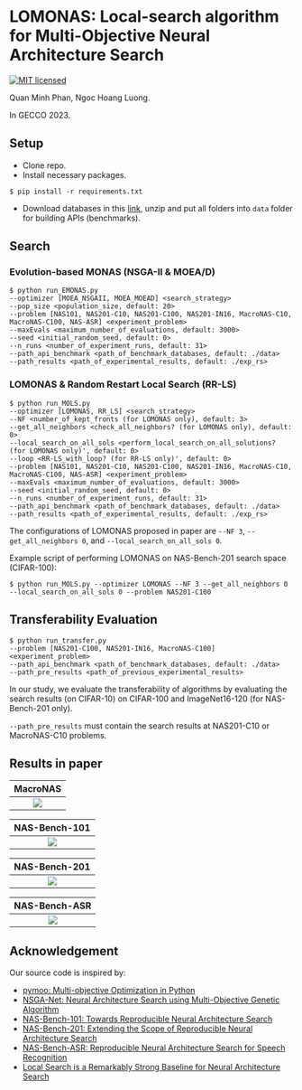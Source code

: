 # LOMONAS: Local-search algorithm for Multi-Objective Neural Architecture Search
[![MIT licensed](https://img.shields.io/badge/license-MIT-brightgreen.svg)](LICENSE.md)

Quan Minh Phan, Ngoc Hoang Luong.

In GECCO 2023.
## Setup
- Clone repo.
- Install necessary packages.
```
$ pip install -r requirements.txt
```
-  Download databases in this [link](https://drive.google.com/drive/folders/1jAX-By0UUOld_vLRLBLX1GppQ6lhcOvS?usp=sharing), unzip and put all folders into ```data``` folder for building APIs (benchmarks).
## Search
### Evolution-based MONAS (NSGA-II & MOEA/D)
```shell
$ python run_EMONAS.py
--optimizer [MOEA_NSGAII, MOEA_MOEAD] <search_strategy>
--pop_size <population_size, default: 20>
--problem [NAS101, NAS201-C10, NAS201-C100, NAS201-IN16, MacroNAS-C10, MacroNAS-C100, NAS-ASR] <experiment_problem>
--maxEvals <maximum_number_of_evaluations, default: 3000>
--seed <initial_random_seed, default: 0>
--n_runs <number_of_experiment_runs, default: 31>
--path_api_benchmark <path_of_benchmark_databases, default: ./data>
--path_results <path_of_experimental_results, default: ./exp_rs>
```
### LOMONAS & Random Restart Local Search (RR-LS)
```shell
$ python run_MOLS.py
--optimizer [LOMONAS, RR_LS] <search_strategy>
--NF <number_of_kept_fronts (for LOMONAS only), default: 3>
--get_all_neighbors <check_all_neighbors? (for LOMONAS only), default: 0>
--local_search_on_all_sols <perform_local_search_on_all_solutions? (for LOMONAS only)', default: 0>
--loop <RR-LS_with_loop? (for RR-LS only)', default: 0>
--problem [NAS101, NAS201-C10, NAS201-C100, NAS201-IN16, MacroNAS-C10, MacroNAS-C100, NAS-ASR] <experiment_problem>
--maxEvals <maximum_number_of_evaluations, default: 3000>
--seed <initial_random_seed, default: 0>
--n_runs <number_of_experiment_runs, default: 31>
--path_api_benchmark <path_of_benchmark_databases, default: ./data>
--path_results <path_of_experimental_results, default: ./exp_rs>
```
The configurations of LOMONAS proposed in paper are ```--NF 3```, ```--get_all_neighbors 0```, and ```--local_search_on_all_sols 0```.

Example script of performing LOMONAS on NAS-Bench-201 search space (CIFAR-100):
```shell
$ python run_MOLS.py --optimizer LOMONAS --NF 3 --get_all_neighbors 0 --local_search_on_all_sols 0 --problem NAS201-C100
```
## Transferability Evaluation
```shell
$ python run_transfer.py
--problem [NAS201-C100, NAS201-IN16, MacroNAS-C100] <experiment_problem>
--path_api_benchmark <path_of_benchmark_databases, default: ./data>
--path_pre_results <path_of_previous_experimental_results>
```
In our study, we evaluate the transferability of algorithms by evaluating the search results (on CIFAR-10) on CIFAR-100 and ImageNet16-120 (for NAS-Bench-201 only).

```--path_pre_results``` must contain the search results at NAS201-C10 or MacroNAS-C10 problems.
## Results in paper
MacroNAS             |
:-------------------------:|
![](assets/MacroNAS.png)  |

NAS-Bench-101             |
:-------------------------:|
![](assets/NAS101.png)  |

NAS-Bench-201             |
:-------------------------:|
![](assets/NAS201.png)|

NAS-Bench-ASR            |
:-------------------------:|
![](assets/NAS-ASR.png)  |

## Acknowledgement
Our source code is inspired by:
- [pymoo: Multi-objective Optimization in Python](https://github.com/anyoptimization/pymoo)
- [NSGA-Net: Neural Architecture Search using Multi-Objective Genetic Algorithm](https://github.com/ianwhale/nsga-net)
- [NAS-Bench-101: Towards Reproducible Neural Architecture Search](https://github.com/google-research/nasbench)
- [NAS-Bench-201: Extending the Scope of Reproducible Neural Architecture Search](https://github.com/D-X-Y/NAS-Bench-201)
- [NAS-Bench-ASR: Reproducible Neural Architecture Search for Speech Recognition](https://github.com/AbhinavMehrotra/nb-asr)
- [Local Search is a Remarkably Strong Baseline for Neural Architecture Search](https://github.com/tdenottelander/MacroNAS)
